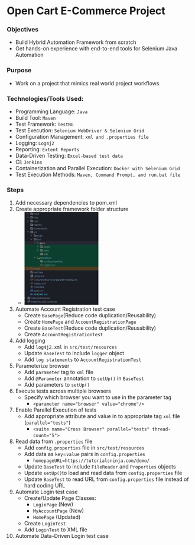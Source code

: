 # Open Cart E-Commerce Project

### Objectives

- Build Hybrid Automation Framework from scratch
- Get hands-on experience with end-to-end tools for Selenium Java Automation

### Purpose

- Work on a project that mimics real world project workflows

### Technologies/Tools Used:

- Programming Language: `Java`
- Build Tool: `Maven`
- Test Framework: `TestNG`
- Test Execution: `Selenium WebDriver & Selenium Grid`
- Configuration Management: `xml and .properties file`
- Logging: `Log4j2`
- Reporting: `Extent Reports`
- Data-Driven Testing: `Excel-based test data`
- CI: `Jenkins`
- Containerization and Parallel Execution: `Docker with Selenium Grid`
- Test Execution Methods: `Maven, Command Prompt, and run.bat file`

### Steps
1. Add necessary dependencies to pom.xml
2. Create appropriate framework folder structure
   - <img src="img/folderStructure.png" alt="Folder Structure" height="250" width="200">
3. Automate Account Registration test case
   - Create `BasePage`(Reduce code duplication/Reusability)
   - Create `HomePage` and `AccountRegistrationPage`
   - Create `BaseTest`(Reduce code duplication/Reusability)
   - Create `AccountRegistrationTest`
4. Add logging
   - Add `log4j2.xml` in `src/test/resources`
   - Update `BaseTest` to include `logger` object
   - Add `log statements` to `AccountRegistrationTest`
5. Parameterize browser
   - Add `parameter` tag to `xml` file
   - Add `@Parameter` annotation to `setUp()` in `BaseTest`
   - Add parameters to `setUp()`
6. Execute tests across multiple browsers
   - Specify which browser you want to use in the parameter tag
     - `<parameter name="browser" value="chrome"/>`
7. Enable Parallel Execution of tests
   - Add appropriate attribute and value in to appropriate tag `xml` file (`parallel="tests"`)
     - `<suite name="Cross Browser" parallel="tests" thread-count="5">`
8. Read data from `.properties` file
   - Add `config.properties` file in `src/test/resources`
   - Add data as `key`=`value` pairs in `config.properties`
     - `homepageURL=https://tutorialsninja.com/demo/`
   - Update `BaseTest` to include `FileReader` and `Properties` objects
   - Update `setUp()`to load and read data from `config.properties` file
   - Update `BaseTest` to read URL from `config.properties` file instead of hard coding URL
9. Automate Login test case
    - Create/Update Page Classes:
        - `LoginPage` (New)
        - `MyAccountPage` (New)
        - `HomePage` (Updated)
    - Create `LoginTest`
    - Add `LoginTest` to XML file
10. Automate Data-Driven Login test case